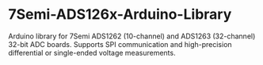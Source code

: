 # 7Semi-ADS126x-Arduino-Library
Arduino library for 7Semi ADS1262 (10-channel) and ADS1263 (32-channel) 32-bit ADC boards. Supports SPI communication and high-precision differential or single-ended voltage measurements.
